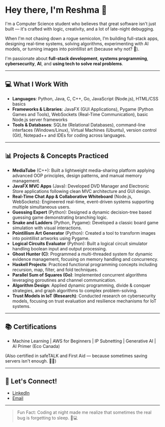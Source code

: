 # Hey there, I'm Reshma 👋

I'm a Computer Science student who believes that great software isn't just built — it's crafted with logic, creativity, and a lot of late-night debugging.

When I'm not chasing down a rogue semicolon, I’m building full-stack apps, designing real-time systems, solving algorithms, experimenting with AI models, or turning images into pointillist art (because why not? 🎨).

I'm passionate about **full-stack development**, **systems programming**, **cybersecurity**, **AI**, and **using tech to solve real problems**.

---

## 💻 What I Work With
- **Languages**: Python, Java, C, C++, Go, JavaScript (Node.js), HTML/CSS basics
- **Frameworks & Libraries**: JavaFX (GUI Applications), Pygame (Python Games and Tools), WebSockets (Real-Time Communication), basic Node.js server frameworks
- **Tools & Databases**: SQLite (Relational Databases), command-line interfaces (Windows/Linux), Virtual Machines (Ubuntu), version control (Git), Notepad++ and IDEs for coding across languages.

---

## 📊 Projects & Concepts Practiced
- **MediaTube** (C++): Built a lightweight media-sharing platform applying advanced OOP principles, design patterns, and manual memory management.
- **JavaFX MVC Apps** (Java): Developed DVD Manager and Electronic Store applications following clean MVC architecture and GUI design.
- **Real-Time Chat App & Collaborative Whiteboard** (Node.js, WebSockets): Engineered real-time, event-driven systems supporting multiple simultaneous users.
- **Guessing Expert** (Python): Designed a dynamic decision-tree based guessing game demonstrating branching logic.
- **Snake and Ladders** (Python, Pygame): Developed a classic board game simulation with visual interactions.
- **Pointillism Art Generator** (Python): Created a tool to transform images into pointillist artworks using Pygame.
- **Logical Circuits Evaluator** (Python): Built a logical circuit simulator handling boolean input and output processing.
- **Ghost Hunter (C)**: Programmed a multi-threaded system for dynamic evidence management, focusing on memory handling and concurrency.
- **Haskell Projects**: Practiced functional programming concepts including recursion, map, filter, and fold techniques.
- **Parallel Sum of Squares (Go)**: Implemented concurrent algorithms leveraging goroutines and channel communication.
- **Algorithm Design**: Applied dynamic programming, divide & conquer strategies, and graph algorithms to complex problem-solving.
- **Trust Models in IoT (Research)**: Conducted research on cybersecurity models, focusing on trust evaluation and resilience mechanisms for IoT systems.

---

## 📚 Certifications
- Machine Learning | AWS for Beginners | IP Subnetting | Generative AI | AI Primer (Eco Canada)

(Also certified in safeTALK and First Aid — because sometimes saving servers isn't enough. 🧑‍🚒)

---

## 📢 Let's Connect!
- [LinkedIn](https://www.linkedin.com/in/reshma-sri-murakonda)
- [Email](mailto:mreshma1709@gmail.com)

---

> Fun Fact: Coding at night made me realize that sometimes the real bug is forgetting to sleep. 🌙💻
